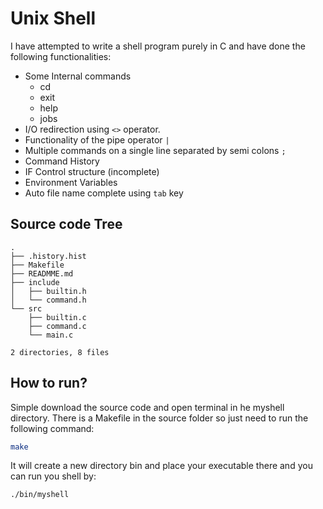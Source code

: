 # Unix Shell

I have attempted to write a shell program purely in C and have done the following functionalities:

- Some Internal commands
    - cd
    - exit
    - help
    - jobs
- I/O redirection using `<>` operator.
- Functionality of the pipe operator `|`
- Multiple commands on a single line separated by semi colons `;`
- Command History
- IF Control structure (incomplete)
- Environment Variables
- Auto file name complete using `tab` key

## Source code Tree

```
.
├── .history.hist
├── Makefile
├── READMME.md
├── include
│   ├── builtin.h
│   └── command.h
└── src
    ├── builtin.c
    ├── command.c
    └── main.c

2 directories, 8 files
```

## How to run?

Simple download the source code and open terminal in he myshell directory. There is a Makefile in the source folder so just need to run the following command:

```bash
make
```

It will create a new directory bin and place your executable there and you can run you shell by:

```bash
./bin/myshell
```